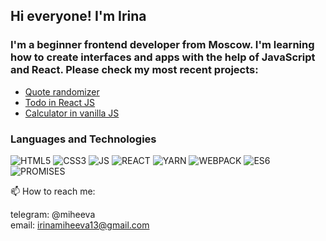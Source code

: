 ## Hi everyone! I'm Irina


### I'm a beginner frontend developer from Moscow. I'm learning how to create interfaces and apps with the help of JavaScript and React. Please check my most recent projects:

* [Quote randomizer](https://github.com/irinamiheeva13/quotes)
* [Todo in React JS](https://github.com/irinamiheeva13/ToDo-React)
* [Calculator in vanilla JS](https://github.com/irinamiheeva13/CalculatorVanilla)




### **Languages and Technologies**
![HTML5](https://img.shields.io/badge/-HTML5-red) ![CSS3](https://img.shields.io/badge/-CSS3-blue) ![JS](https://img.shields.io/badge/-JAVASCRIPT-yellow) ![REACT](https://img.shields.io/badge/-REACT-lightgrey) ![YARN](https://img.shields.io/badge/-YARN-pink) ![WEBPACK](https://img.shields.io/badge/-WEBPACK-lightgrey) ![ES6](https://img.shields.io/badge/-ES6-green) ![PROMISES](https://img.shields.io/badge/-PROMISES-yellowgreen)




📫 How to reach me: 

telegram: @miheeva  
email: irinamiheeva13@gmail.com
